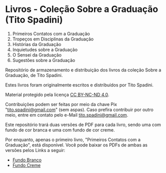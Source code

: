 # Livros - Coleção Sobre a Graduação (Tito Spadini)

1. Primeiros Contatos com a Graduação
2. Tropeços em Disciplinas da Graduação
3. Histórias da Graduação
4. Inquietudes sobre a Graduação
5. O Sensei da Graduação
6. Sugestões sobre a Graduação

Repositório de armazenamento e distribuição dos livros da coleção Sobre a Graduação, de Tito Spadini.

Estes livros foram originalmente escritos e distribuídos por Tito Spadini.

Material protegido pela licença [CC BY-NC-ND 4.0](https://creativecommons.org/licenses/by-nc-nd/4.0/).

Contribuições podem ser feitas por meio da chave Pix "tito.spadini@gmail.com" (sem aspas). Caso prefira contribuir por outro meio, entre em contato pelo e-Mail tito.spadini@gmail.com.

Este repositório trará duas versões de PDF para cada livro, sendo uma com fundo de cor branca e uma com fundo de cor creme.

Por enquanto, apenas o primeiro livro, "Primeiros Contatos com a Graduação", está disponível. Você pode baixar os PDFs de ambas as versões pelos Links a seguir:

- [Fundo Branco](https://github.com/titocaco/livros-colecao-graduacao/raw/main/Livro%201%20-%20Primeiros%20Contatos%20com%20a%20Gradua%C3%A7%C3%A3o%20(Tito%20Spadini)/Tito%20Spadini%20-%201%20-%20Primeiros%20Contatos%20com%20a%20Gradua%C3%A7%C3%A3o.pdf)
- [Fundo Creme](https://github.com/titocaco/livros-colecao-graduacao/raw/main/Livro%201%20-%20Primeiros%20Contatos%20com%20a%20Gradua%C3%A7%C3%A3o%20(Tito%20Spadini)/Tito%20Spadini%20-%201%20-%20Primeiros%20Contatos%20com%20a%20Gradua%C3%A7%C3%A3o%20-%20Fundo%20Creme.pdf)
